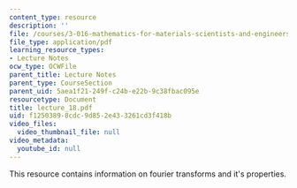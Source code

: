 ```yaml
---
content_type: resource
description: ''
file: /courses/3-016-mathematics-for-materials-scientists-and-engineers-fall-2005/f12503898cdc9d852e433261cd3f418b_lecture_18.pdf
file_type: application/pdf
learning_resource_types:
- Lecture Notes
ocw_type: OCWFile
parent_title: Lecture Notes
parent_type: CourseSection
parent_uid: 5aea1f21-249f-c24b-e22b-9c38fbac095e
resourcetype: Document
title: lecture_18.pdf
uid: f1250389-8cdc-9d85-2e43-3261cd3f418b
video_files:
  video_thumbnail_file: null
video_metadata:
  youtube_id: null
---
```

This resource contains information on fourier transforms and it's properties.